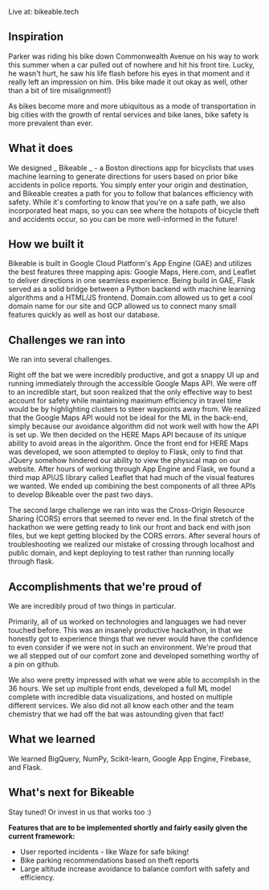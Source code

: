 Live at: bikeable.tech



## Inspiration

Parker was riding his bike down Commonwealth Avenue on his way to work this summer when a car pulled out of nowhere and hit his front tire. Lucky, he wasn't hurt, he saw his life flash before his eyes in that moment and it really left an impression on him. (His bike made it out okay as well, other than a bit of tire misalignment!)

As bikes become more and more ubiquitous as a mode of transportation in big cities with the growth of rental services and bike lanes, bike safety is more prevalent than ever.


## What it does

We designed _ Bikeable _ - a Boston directions app for bicyclists that uses machine learning to generate directions for users based on prior bike accidents in police reports. You simply enter your origin and destination, and Bikeable creates a path for you to follow that balances efficiency with safety. While it's comforting to know that you're on a safe path, we also incorporated heat maps, so you can see where the hotspots of bicycle theft and accidents occur, so you can be more well-informed in the future! 


## How we built it

Bikeable is built in Google Cloud Platform's App Engine (GAE) and utilizes the best features three mapping apis: Google Maps, Here.com, and Leaflet to deliver directions in one seamless experience. Being build in GAE, Flask served as a solid bridge between a Python backend with machine learning algorithms and a HTML/JS frontend. Domain.com allowed us to get a cool domain name for our site and GCP allowed us to connect many small features quickly as well as host our database.

## Challenges we ran into

We ran into several challenges.

Right off the bat we were incredibly productive, and got a snappy UI up and running immediately through the accessible Google Maps API. We were off to an incredible start, but soon realized that the only effective way to best account for safety while maintaining maximum efficiency in travel time would be by highlighting clusters to steer waypoints away from. We realized that the Google Maps API would not be ideal for the ML in the back-end, simply because our avoidance algorithm did not work well with how the API is set up. We then decided on the HERE Maps API because of its unique ability to avoid areas in the algorithm. Once the front end for HERE Maps was developed, we soon attempted to deploy to Flask, only to find that JQuery somehow hindered our ability to view the physical map on our website. After hours of working through App Engine and Flask, we found a third map API/JS library called Leaflet that had much of the visual features we wanted. We ended up combining the best components of all three APIs to develop Bikeable over the past two days.

The second large challenge we ran into was the Cross-Origin Resource Sharing (CORS) errors that seemed to never end. In the final stretch of the hackathon we were getting ready to link our front and back end with json files, but we kept getting blocked by the CORS errors. After several hours of troubleshooting we realized our mistake of crossing through localhost and public domain, and kept deploying to test rather than running locally through flask.


## Accomplishments that we're proud of

We are incredibly proud of two things in particular.

Primarily, all of us worked on technologies and languages we had never touched before. This was an insanely productive hackathon, in that we honestly got to experience things that we never would have the confidence to even consider if we were not in such an environment. We're proud that we all stepped out of our comfort zone and developed something worthy of a pin on github.

We also were pretty impressed with what we were able to accomplish in the 36 hours. We set up multiple front ends, developed a full ML model complete with incredible data visualizations, and hosted on multiple different services. We also did not all know each other and the team chemistry that we had off the bat was astounding given that fact!


## What we learned

We learned BigQuery, NumPy, Scikit-learn, Google App Engine, Firebase, and Flask.


## What's next for Bikeable

Stay tuned! Or invest in us that works too :)

**Features that are to be implemented shortly and fairly easily given the current framework:**

- User reported incidents - like Waze for safe biking!
- Bike parking recommendations based on theft reports
- Large altitude increase avoidance to balance comfort with safety and efficiency.
